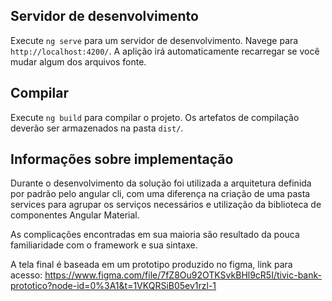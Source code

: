 ## Servidor de desenvolvimento

Execute `ng serve` para um servidor de desenvolvimento. Navege para `http://localhost:4200/`. A aplição irá automaticamente recarregar se você mudar algum dos arquivos fonte.

## Compilar

Execute `ng build` para compilar o projeto. Os artefatos de compilação deverão ser armazenados na pasta `dist/`.

## Informações sobre implementação

Durante o desenvolvimento da solução foi utilizada a arquitetura definida por padrão pelo angular cli, com uma diferença na criação de uma pasta services para agrupar os serviços necessários e utilização da biblioteca de componentes Angular Material.

As complicações encontradas em sua maioria são resultado da pouca familiaridade com o framework e sua sintaxe.

A tela final é baseada em um prototipo produzido no figma, link para acesso: https://www.figma.com/file/7fZ8Ou92OTKSvkBHl9cR5I/tivic-bank-prototico?node-id=0%3A1&t=1VKQRSiB05ev1rzl-1
